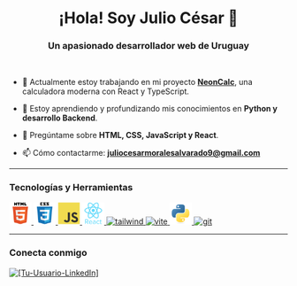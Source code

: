 <h1 align="center">¡Hola! Soy Julio César  👋</h1>
<h3 align="center">Un apasionado desarrollador web de Uruguay </h3>

<br>

- 🔭 Actualmente estoy trabajando en mi proyecto [**NeonCalc**](https://github.com/Victor00128/CalculadoraBasica), una calculadora moderna con React y TypeScript.

- 🌱 Estoy aprendiendo y profundizando mis conocimientos en **Python y desarrollo Backend**.

- 💬 Pregúntame sobre **HTML, CSS, JavaScript y React**.

- 📫 Cómo contactarme: **juliocesarmoralesalvarado9@gmail.com**

---

### **Tecnologías y Herramientas**

<p align="left">
  <a href="https://www.w3.org/html/" target="_blank"> <img src="https://raw.githubusercontent.com/devicons/devicon/master/icons/html5/html5-original-wordmark.svg" alt="html5" width="40" height="40"/> </a>
  <a href="https://www.w3schools.com/css/" target="_blank"> <img src="https://raw.githubusercontent.com/devicons/devicon/master/icons/css3/css3-original-wordmark.svg" alt="css3" width="40" height="40"/> </a>
  <a href="https://developer.mozilla.org/en-US/docs/Web/JavaScript" target="_blank"> <img src="https://raw.githubusercontent.com/devicons/devicon/master/icons/javascript/javascript-original.svg" alt="javascript" width="40" height="40"/> </a>
  <a href="https://reactjs.org/" target="_blank"> <img src="https://raw.githubusercontent.com/devicons/devicon/master/icons/react/react-original-wordmark.svg" alt="react" width="40" height="40"/> </a>
  <a href="https://tailwindcss.com/" target="_blank"> <img src="https://www.vectorlogo.zone/logos/tailwindcss/tailwindcss-icon.svg" alt="tailwind" width="40" height="40"/> </a>
  <a href="https://vitejs.dev" target="_blank"> <img src="https://www.vectorlogo.zone/logos/vitejs/vitejs-icon.svg" alt="vite" width="40" height="40"/> </a>
  <a href="https://www.python.org" target="_blank"> <img src="https://raw.githubusercontent.com/devicons/devicon/master/icons/python/python-original.svg" alt="python" width="40" height="40"/> </a>
  <a href="https://git-scm.com/" target="_blank"> <img src="https://www.vectorlogo.zone/logos/git-scm/git-scm-icon.svg" alt="git" width="40" height="40"/> </a>
</p>

---

### **Conecta conmigo**

<p align="left">
<a href="https://linkedin.com/in/[tu-usuario-de-linkedin]" target="blank"><img align="center" src="https://raw.githubusercontent.com/rahuldkjain/github-profile-readme-generator/master/src/images/icons/Social/linked-in-alt.svg" alt="[Tu-Usuario-LinkedIn]" height="30" width="40" /></a>
</p>

